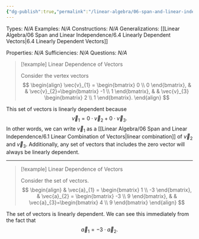```yaml
---
{"dg-publish":true,"permalink":"/linear-algebra/06-span-and-linear-independence/6-4-2-examples-of-linear-dependence/","tags":["Type/Example","Topic/Linear_Algebra"]}
---
```


Types: *N/A*
Examples: *N/A*
Constructions: *N/A*
Generalizations: [[Linear Algebra/06 Span and Linear Independence/6.4 Linearly Dependent Vectors\|6.4 Linearly Dependent Vectors]]

Properties: *N/A*
Sufficiencies: *N/A*
Questions: *N/A*

> [!example] Linear Dependence of  Vectors
> 
> Consider the vertex vectors
> $$
> \begin{align}
> \vec{v}_{1} = \begin{bmatrix}
> 0 \\
> 0
> \end{bmatrix}, &  & \vec{v}_{2}=\begin{bmatrix}
> -1 \\
> 1
> \end{bmatrix}, &  & \vec{v}_{3} \begin{bmatrix}
> 2 \\
> 1
> \end{bmatrix}.
> \end{align}
> $$


This set of vectors is linearly dependent because
$$
\vec{v}_{1} = 0 \cdot \vec{v}_{2}+0 \cdot \vec{v}_{3}.
$$
In other words, we can write $\vec{v}_{1}$ as a [[Linear Algebra/06 Span and Linear Independence/6.1 Linear Combination of Vectors\|linear combination]] of $\vec{v}_{2}$ and $\vec{v}_{3}$. Additionally, any set of vectors that includes the zero vector will always be linearly dependent.

---

> [!example] Linear Dependence of Vectors
> 
> Consider the set of vectors.
> $$
> \begin{align}
>  & \vec{a}_{1} = \begin{bmatrix}
> 1 \\
> -3
> \end{bmatrix}, & \vec{a}_{2} = \begin{bmatrix}
> -3 \\
> 9
> \end{bmatrix}, &  & \vec{a}_{3}=\begin{bmatrix}
> 4 \\
> 9
> \end{bmatrix}
> \end{align}
> $$


The set of vectors is linearly dependent. We can see this immediately from the fact that
$$
\vec{a}_{1} = -3 \cdot \vec{a}_{2}.
$$